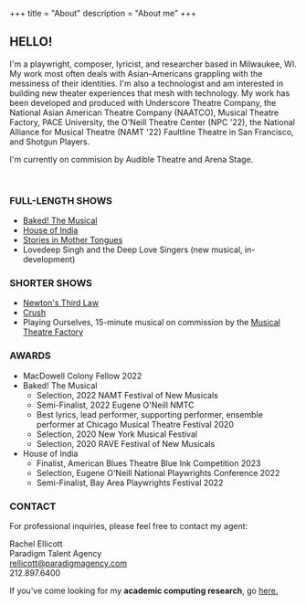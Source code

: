 +++
title = "About"
description = "About me"
+++

<h2> HELLO! </h2> 

I'm a playwright, composer, lyricist, and researcher based in Milwaukee, WI.
My work most often deals with Asian-Americans grappling with the messiness of
their identities. I'm also a technologist and am interested in building new
theater experiences that mesh with technology. My work has been developed and
produced with Underscore Theatre Company, the National Asian American Theatre
Company (NAATCO), Musical Theatre Factory, PACE University, the O'Neill Theatre
Center (NPC '22), the National Alliance for Musical Theatre (NAMT '22)
Faultline Theatre in San Francisco, and Shotgun Players.

I'm currently on commision by Audible Theatre and Arena Stage.

<br>

<h3> FULL-LENGTH SHOWS </h3>

- <a href="https://bakedthemusical.com" target="_blank">Baked! The Musical</a>
- <a href="https://newplayexchange.org/plays/1586609/house-india" target="_blank">House of India</a>
- <a href="https://newplayexchange.org/plays/3053931/stories-mother-tongues" target="_blank">Stories in Mother Tongues</a>
- Lovedeep Singh and the Deep Love Singers (new musical, in-development)

<h3> SHORTER SHOWS </h3>

- <a href="https://newplayexchange.org/plays/911760/newtons-third-law" target="_blank">Newton's Third Law</a>
- <a href="https://newplayexchange.org/plays/879662/crush" target="_blank">Crush</a>
- Playing Ourselves, 15-minute musical on commission by the <a href="https://mtf.nyc" target="_blank">Musical Theatre Factory</a>

<h3> AWARDS </h3>

- MacDowell Colony Fellow 2022
- Baked! The Musical
    - Selection, 2022 NAMT Festival of New Musicals 
    - Semi-Finalist, 2022 Eugene O'Neill NMTC
    - Best lyrics, lead performer, supporting performer, ensemble performer at Chicago Musical Theatre Festival 2020
    - Selection, 2020 New York Musical Festival
    - Selection, 2020 RAVE Festival of New Musicals 
- House of India
    - Finalist, American Blues Theatre Blue Ink Competition 2023
    - Selection, Eugene O'Neill National Playwrights Conference 2022
    - Semi-Finalist, Bay Area Playwrights Festival 2022

<h3> CONTACT </h3>

For professional inquiries, please feel free to contact my agent:

Rachel Ellicott
<br>
Paradigm Talent Agency
<br>
rellicott@paradigmagency.com
<br>
212.897.6400

If you've come looking for my <b>academic computing research</b>, go <a href="https://kumarde.com" target="_blank">here.</a>
